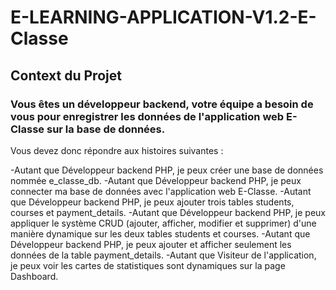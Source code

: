 # E-LEARNING-APPLICATION-V1.2-E-Classe
## Context du Projet

### Vous êtes un développeur backend, votre équipe a besoin de vous pour enregistrer les données de l'application web E-Classe sur la base de données.

Vous devez donc répondre aux histoires suivantes :

-Autant que Développeur backend PHP, je peux créer une base de données nommée e_classe_db.
-Autant que Développeur backend PHP, je peux connecter ma base de données avec l'application web E-Classe.
-Autant que Développeur backend PHP, je peux ajouter trois tables students, courses et payment_details.
-Autant que Développeur backend PHP, je peux appliquer le système CRUD (ajouter, afficher, modifier et supprimer) d'une manière dynamique sur les deux tables students et courses.
-Autant que Développeur backend PHP, je peux ajouter et afficher seulement les données de la table payment_details.
-Autant que Visiteur de l'application, je peux voir les cartes de statistiques sont dynamiques sur la page Dashboard.
